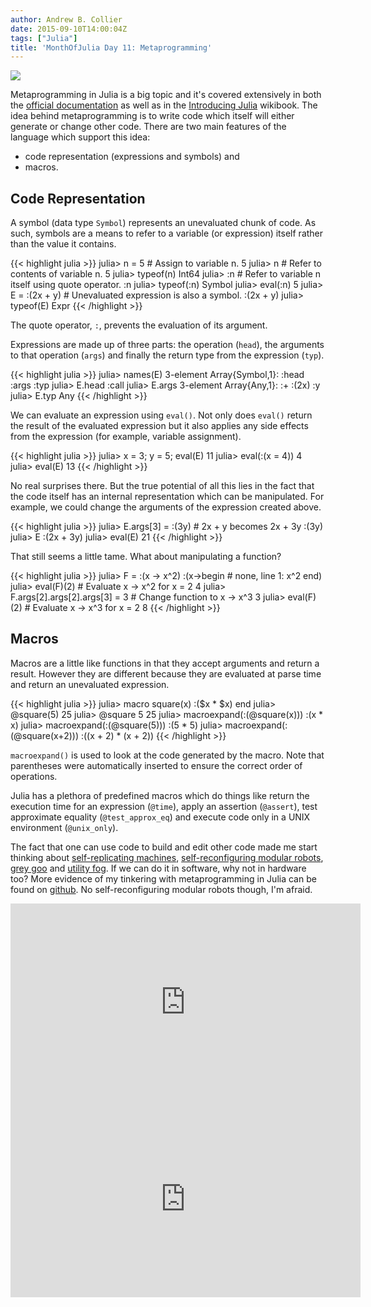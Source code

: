 ```yaml
---
author: Andrew B. Collier
date: 2015-09-10T14:00:04Z
tags: ["Julia"]
title: 'MonthOfJulia Day 11: Metaprogramming'
---
```


<!--more-->

<img src="/img/2015/09/Julia-Logo-Metaprogramming.png" >

Metaprogramming in Julia is a big topic and it's covered extensively in both the [official documentation](http://julia.readthedocs.org/en/latest/manual/metaprogramming/) as well as in the [Introducing Julia](https://en.wikibooks.org/wiki/Introducing_Julia/Metaprogramming) wikibook. The idea behind metaprogramming is to write code which itself will either generate or change other code. There are two main features of the language which support this idea:

* code representation (expressions and symbols) and 
* macros.

## Code Representation

A symbol (data type `Symbol`) represents an unevaluated chunk of code. As such, symbols are a means to refer to a variable (or expression) itself rather than the value it contains.

{{< highlight julia >}}
julia> n = 5 # Assign to variable n.
5
julia> n # Refer to contents of variable n.
5
julia> typeof(n)
Int64
julia> :n # Refer to variable n itself using quote operator.
:n
julia> typeof(:n)
Symbol
julia> eval(:n)
5
julia> E = :(2x + y) # Unevaluated expression is also a symbol.
:(2x + y)
julia> typeof(E)
Expr
{{< /highlight >}}

The quote operator, `:`, prevents the evaluation of its argument.

Expressions are made up of three parts: the operation (`head`), the arguments to that operation (`args`) and finally the return type from the expression (`typ`).

{{< highlight julia >}}
julia> names(E)
3-element Array{Symbol,1}:
 :head
 :args
 :typ
julia> E.head
:call
julia> E.args
3-element Array{Any,1}:
 :+
 :(2x)
 :y
julia> E.typ
Any
{{< /highlight >}}

We can evaluate an expression using `eval()`. Not only does `eval()` return the result of the evaluated expression but it also applies any side effects from the expression (for example, variable assignment).

{{< highlight julia >}}
julia> x = 3; y = 5; eval(E)
11
julia> eval(:(x = 4))
4
julia> eval(E)
13
{{< /highlight >}}

No real surprises there. But the true potential of all this lies in the fact that the code itself has an internal representation which can be manipulated. For example, we could change the arguments of the expression created above.

{{< highlight julia >}}
julia> E.args[3] = :(3y) # 2x + y becomes 2x + 3y
:(3y)
julia> E
:(2x + 3y)
julia> eval(E)
21
{{< /highlight >}}

That still seems a little tame. What about manipulating a function?

{{< highlight julia >}}
julia> F = :(x -> x^2)
:(x->begin # none, line 1:
    x^2
end)
julia> eval(F)(2) # Evaluate x -> x^2 for x = 2
4
julia> F.args[2].args[2].args[3] = 3 # Change function to x -> x^3
3
julia> eval(F)(2) # Evaluate x -> x^3 for x = 2
8
{{< /highlight >}}

## Macros

Macros are a little like functions in that they accept arguments and return a result. However they are different because they are evaluated at parse time and return an unevaluated expression.

{{< highlight julia >}}
julia> macro square(x)
           :($x * $x)
       end
julia> @square(5)
25
julia> @square 5
25
julia> macroexpand(:(@square(x)))
:(x * x)
julia> macroexpand(:(@square(5)))
:(5 * 5)
julia> macroexpand(:(@square(x+2)))
:((x + 2) * (x + 2))
{{< /highlight >}}

`macroexpand()` is used to look at the code generated by the macro. Note that parentheses were automatically inserted to ensure the correct order of operations.

Julia has a plethora of predefined macros which do things like return the execution time for an expression (`@time`), apply an assertion (`@assert`), test approximate equality (`@test_approx_eq`) and execute code only in a UNIX environment (`@unix_only`).

The fact that one can use code to build and edit other code made me start thinking about [self-replicating machines](https://en.wikipedia.org/wiki/Self-replicating_machine), [self-reconfiguring modular robots](https://en.wikipedia.org/wiki/Self-reconfiguring_modular_robot), [grey goo](https://en.wikipedia.org/wiki/Grey_goo) and [utility fog](https://en.wikipedia.org/wiki/Utility_fog). If we can do it in software, why not in hardware too? More evidence of my tinkering with metaprogramming in Julia can be found on [github](https://github.com/DataWookie/MonthOfJulia). No self-reconfiguring modular robots though, I'm afraid.

<iframe width="560" height="315" src="https://www.youtube.com/embed/EpNeNCGmyZE" frameborder="0" allowfullscreen></iframe>

<iframe width="560" height="315" src="https://www.youtube.com/embed/KAN8zbM659o" frameborder="0" allowfullscreen></iframe>
